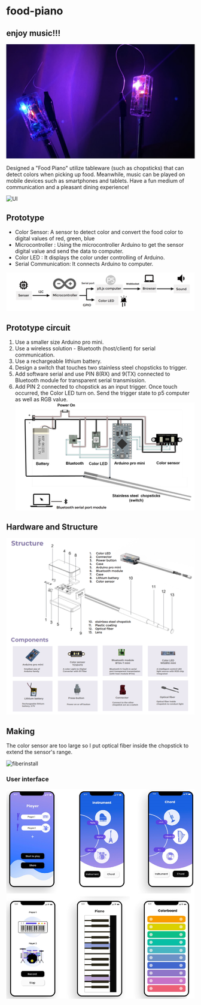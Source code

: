 # food-piano
## enjoy music!!!
![food piano](/asset/images/title.png)

Designed a "Food Piano" utilize tableware (such as chopsticks) that can detect colors when picking up food. Meanwhile, music can be played on mobile devices such as smartphones and tablets. Have a fun medium of communication and a pleasant dining experience!

![UI](/asset/images/food.gif)

## Prototype
- Color Sensor: 
A sensor to detect color and convert the food color to digital values of red, green, blue
- Microcontroller : 
Using the microcontroller Arduino to get the sensor digital value and send the data to computer.
- Color LED : 
It displays the color under controlling of Arduino. 
- Serial Communication: 
It connects Arduino to computer.

![prototype](/asset/images/prototype.png)

## Prototype circuit
1. Use a smaller size Arduino pro mini.
2. Use a wireless solution - Bluetooth (host/client) for serial communication.
3. Use a rechargeable lithium battery.
4. Design a switch that touches two stainless steel chopsticks to trigger. 
5. Add software serial and use PIN 8(RX) and 9(TX) connected to Bluetooth module for transparent serial transmission.
6. Add PIN 2 connected to chopstick as an input trigger. Once touch occurred, the Color LED turn on. Send the trigger state to p5 computer as well 
as RGB value.
![prototype](/asset/images/mini.png)

## Hardware and Structure

![hardware](/asset/images/hardware.png)

## Making
The color sensor are too large so I put optical fiber inside the chopstick to extend the sensor's range. 

![fiberinstall](/asset/images/fiberinstall.png)

### User interface

![ui](/asset/images/ui.png)